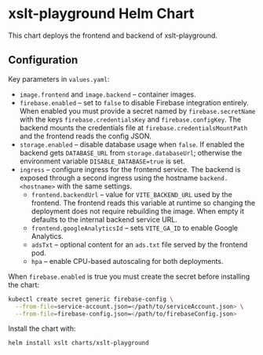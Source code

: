 # xslt-playground Helm Chart

This chart deploys the frontend and backend of xslt-playground.

## Configuration

Key parameters in `values.yaml`:

- `image.frontend` and `image.backend` – container images.
- `firebase.enabled` – set to `false` to disable Firebase integration entirely.
  When enabled you must provide a secret named by `firebase.secretName` with the
  keys `firebase.credentialsKey` and `firebase.configKey`. The backend mounts the
  credentials file at `firebase.credentialsMountPath` and the frontend reads the
  config JSON.
- `storage.enabled` – disable database usage when `false`. If enabled the backend
  gets `DATABASE_URL` from `storage.databaseUrl`; otherwise the environment
  variable `DISABLE_DATABASE=true` is set.
- `ingress` – configure ingress for the frontend service. The backend is exposed
  through a second ingress using the hostname `backend.<hostname>` with the same
  settings.
  - `frontend.backendUrl` – value for `VITE_BACKEND_URL` used by the frontend.
    The frontend reads this variable at runtime so changing the deployment does
    not require rebuilding the image. When empty it defaults to the internal
    backend service URL.
  - `frontend.googleAnalyticsId` – sets `VITE_GA_ID` to enable Google Analytics.
  - `adsTxt` – optional content for an `ads.txt` file served by the frontend pod.
  - `hpa` – enable CPU-based autoscaling for both deployments.

When `firebase.enabled` is true you must create the secret before installing the chart:

```bash
kubectl create secret generic firebase-config \
  --from-file=service-account.json=</path/to/serviceAccount.json> \
  --from-file=firebase-config.json=</path/to/firebaseConfig.json>
```

Install the chart with:

```bash
helm install xslt charts/xslt-playground
```

